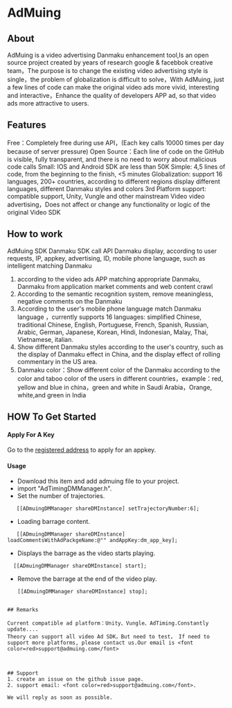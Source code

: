 # AdMuing


## About

AdMuing is a video advertising Danmaku enhancement tool,Is an open source project created by years of research google & facebbok creative team，The purpose is to change the existing video advertising style is single，the problem of globalization is difficult to solve，With AdMuing, just a few lines of code can make the original video ads more vivid, interesting and interactive，Enhance the quality of developers APP ad, so that video ads more attractive to users.


## Features
Free：Completely free during use API，(Each key calls 10000 times per day because of server pressure)
Open Source：Each line of code on the GitHub is visible, fully transparent, and there is no need to worry about malicious code calls
Small: IOS and Android SDK are less than 50K
Simple: 4,5 lines of code, from the beginning to the finish, <5 minutes
Globalization: support 16 languages, 200+ countries, according to different regions display different languages, different Danmaku styles and colors
3rd Platform support: compatible support, Unity, Vungle and other mainstream Video video advertising，Does not affect or change any functionality or logic of the original Video SDK


## How to work

AdMuing SDK Danmaku SDK call API Danmaku display, according to user requests, IP, appkey, advertising, ID, mobile phone language, such as intelligent matching Danmaku

1. according to the  video ads APP matching appropriate Danmaku, Danmaku from application market comments and web content crawl
2. According to the semantic recognition system, remove meaningless, negative comments on the Danmaku
3. According to the user's mobile phone language match Danmaku language ，currently supports 16 languages: simplified Chinese, traditional Chinese, English, Portuguese, French, Spanish, Russian, Arabic, German, Japanese, Korean, Hindi, Indonesian, Malay, Thai, Vietnamese, italian.
4. Show different Danmaku styles according to the user's country, such as the display of Danmaku effect in China, and the display effect of rolling commentary in the US area.
5. Danmaku color：Show different color of the Danmaku according to the color and taboo color of the users in different countries，example：red, yellow and blue in china，green and white in Saudi Arabia，Orange, white,and green in India


## HOW To Get Started

#### Apply For A Key

Go to the [registered address](http://register.admuing.com/) to apply for an appkey.


#### Usage

* Download this item and add admuing file to your project.
* import "AdTimingDMManager.h".
* Set the number of trajectories.

 ```
    [[ADmuingDMManager shareDMInstance] setTrajectoryNumber:6];
 ```
 
* Loading barrage content.
 
 ```
    [[ADmuingDMManager shareDMInstance] loadCommentsWithAdPackgeName:@"" andAppKey:dm_app_key];
 ```

* Displays the barrage as the video starts playing.

 ```
   [[ADmuingDMManager shareDMInstance] start];
 ```
 
* Remove the barrage at the end of the video play.

	```
   [[ADmuingDMManager shareDMInstance] stop];
 ```

## Remarks

Current compatible ad platform：Unity、Vungle、AdTiming.Constantly update....
Theory can support all video Ad SDK，But need to test， If need to support more platforms, please contact us.Our email is <font color=red>support@admuing.com</font>


 
## Support
1. create an issue on the github issue page.
2. support email: <font color=red>support@admuing.com</font>. 

 We will reply as soon as possible.
